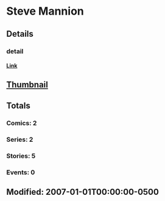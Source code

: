 # Steve  Mannion 
## Details
### detail
#### [Link](http://marvel.com/comics/creators/4160/steve_mannion?utm_campaign=apiRef&utm_source=225578a89fc76f3d20fbffda5d17a88d)
## [Thumbnail](http://i.annihil.us/u/prod/marvel/i/mg/b/40/image_not_available.jpg)
## Totals
### Comics: 2
### Series: 2
### Stories: 5
### Events: 0
## Modified: 2007-01-01T00:00:00-0500